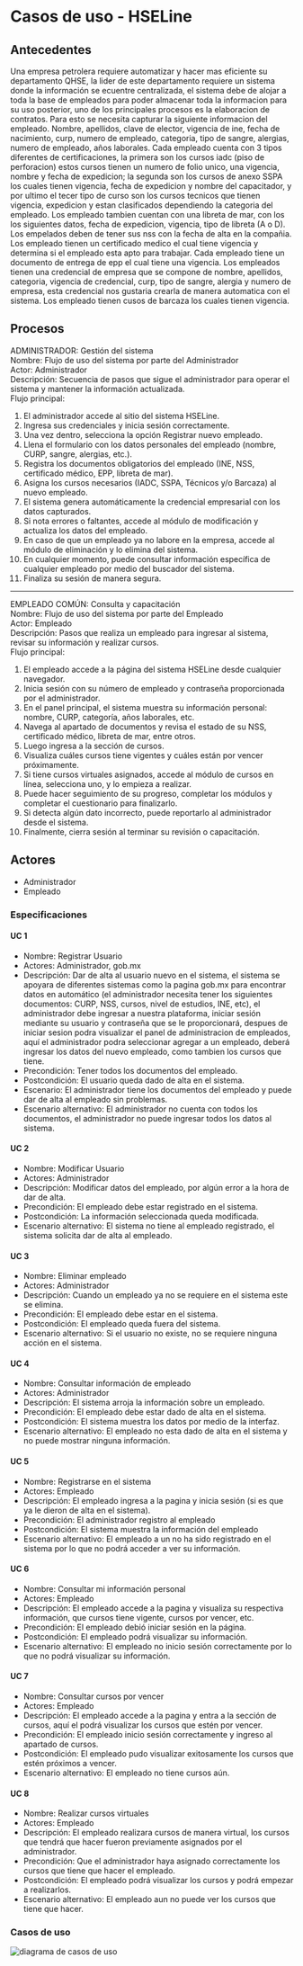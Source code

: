 # Casos de uso - HSELine

## Antecedentes

Una empresa petrolera requiere automatizar y hacer mas eficiente su departamento QHSE, la lider de este
departamento requiere un sistema donde la información se ecuentre centralizada, el sistema debe de alojar a
toda la base de empleados para poder almacenar toda la informacion para su uso posterior, uno de los
principales procesos es la elaboracion de contratos. Para esto se necesita capturar la siguiente informacion del
empleado. Nombre, apellidos, clave de elector, vigencia de ine, fecha de nacimiento, curp, numero de
empleado, categoria, tipo de sangre, alergias, numero de empleado, años laborales. Cada empleado cuenta
con 3 tipos diferentes de certificaciones, la primera son los cursos iadc (piso de perforacion) estos cursos
tienen un numero de folio unico, una vigencia, nombre y fecha de expedicion; la segunda son los cursos de
anexo SSPA los cuales tienen vigencia, fecha de expedicion y nombre del capacitador, y por ultimo el tecer
tipo de curso son los cursos tecnicos que tienen vigencia, expedicion y estan clasificados dependiendo la
categoria del empleado. Los empleado tambien cuentan con una libreta de mar, con los los siguientes datos,
fecha de expedicion, vigencia, tipo de libreta (A o D). Los empelados deben de tener sus nss con la fecha de
alta en la compañia. Los empleado tienen un certificado medico el cual tiene vigencia y determina si el
empleado esta apto para trabajar. Cada empleado tiene un documento de entrega de epp el cual tiene una
vigencia. Los empleados tienen una credencial de empresa que se compone de nombre, apellidos, categoria,
vigencia de credencial, curp, tipo de sangre, alergia y numero de empresa, esta credencial nos gustaria crearla
de manera automatica con el sistema. Los empleado tienen cusos de barcaza los cuales tienen vigencia.

## Procesos

ADMINISTRADOR: Gestión del sistema\
Nombre: Flujo de uso del sistema por parte del Administrador\
Actor: Administrador\
Descripción: Secuencia de pasos que sigue el administrador para operar el sistema y mantener la información actualizada.\
Flujo principal:
1.	El administrador accede al sitio del sistema HSELine.
2.	Ingresa sus credenciales y inicia sesión correctamente.
3.	Una vez dentro, selecciona la opción Registrar nuevo empleado.
4.	Llena el formulario con los datos personales del empleado (nombre, CURP, sangre, alergias, etc.).
5.	Registra los documentos obligatorios del empleado (INE, NSS, certificado médico, EPP, libreta de mar).
6.	Asigna los cursos necesarios (IADC, SSPA, Técnicos y/o Barcaza) al nuevo empleado.
7.	El sistema genera automáticamente la credencial empresarial con los datos capturados.
8.	Si nota errores o faltantes, accede al módulo de modificación y actualiza los datos del empleado.
9.	En caso de que un empleado ya no labore en la empresa, accede al módulo de eliminación y lo elimina del sistema.
10.	En cualquier momento, puede consultar información específica de cualquier empleado por medio del buscador del sistema.
11.	Finaliza su sesión de manera segura.
---
EMPLEADO COMÚN: Consulta y capacitación  
Nombre: Flujo de uso del sistema por parte del Empleado  
Actor: Empleado  
Descripción: Pasos que realiza un empleado para ingresar al sistema, revisar su información y realizar cursos.  
Flujo principal:  
1.	El empleado accede a la página del sistema HSELine desde cualquier navegador.
2.	Inicia sesión con su número de empleado y contraseña proporcionada por el administrador.
3.	En el panel principal, el sistema muestra su información personal: nombre, CURP, categoría, años laborales, etc.
4.	Navega al apartado de documentos y revisa el estado de su NSS, certificado médico, libreta de mar, entre otros.
5.	Luego ingresa a la sección de cursos.
6.	Visualiza cuáles cursos tiene vigentes y cuáles están por vencer próximamente.
7.	Si tiene cursos virtuales asignados, accede al módulo de cursos en línea, selecciona uno, y lo empieza a realizar.
8.	Puede hacer seguimiento de su progreso, completar los módulos y completar el cuestionario para finalizarlo.
9.	Si detecta algún dato incorrecto, puede reportarlo al administrador desde el sistema.
10.	Finalmente, cierra sesión al terminar su revisión o capacitación.


## Actores

- Administrador
- Empleado

### Especificaciones

#### UC 1

- Nombre: Registrar Usuario
- Actores: Administrador, gob.mx
- Descripción: Dar de alta al usuario nuevo en el sistema, el sistema se apoyara de diferentes sistemas como la pagina gob.mx para encontrar datos en automático (el administrador necesita tener los siguientes documentos: CURP, NSS, cursos, nivel de estudios, INE, etc), el administrador debe ingresar a nuestra plataforma, iniciar sesión mediante su usuario y contraseña que se le proporcionará, despues de iniciar sesion podra visualizar el panel de administracion de empleados, aquí el administrador podra seleccionar agregar a un empleado, deberá ingresar los datos del nuevo empleado, como tambien los cursos que tiene.
- Precondición: Tener todos los documentos del empleado.
- Postcondición: El usuario queda dado de alta en el sistema.
- Escenario: El administrador tiene los documentos del empleado y puede dar de alta al empleado sin problemas.
- Escenario alternativo: El administrador no cuenta con todos los documentos, el administrador no puede ingresar todos los datos al sistema.

#### UC 2

- Nombre: Modificar Usuario
- Actores: Administrador
- Descripción: Modificar datos del empleado, por algún error a la hora de dar de alta.
- Precondición: El empleado debe estar registrado en el sistema.
- Postcondición: La información seleccionada queda modificada.
- Escenario alternativo: El sistema no tiene al empleado registrado, el sistema solicita dar de alta al empleado.

#### UC 3

  - Nombre: Eliminar empleado
  - Actores: Administrador
  - Descripción: Cuando un empleado ya no se requiere en el sistema este se elimina.
  - Precondición: El empleado debe estar en el sistema.
  - Postcondición: El empleado queda fuera del sistema.
  - Escenario alternativo: Si el usuario no existe, no se requiere ninguna acción en el sistema.

#### UC 4

  - Nombre: Consultar información de empleado
  - Actores: Administrador
  - Descripción: El sistema arroja la información sobre un empleado.
  - Precondición: El empleado debe estar dado de alta en el sistema.
  - Postcondición: El sistema muestra los datos por medio de la interfaz.
  - Escenario alternativo: El empleado no esta dado de alta en el sistema y no puede mostrar ninguna información.

#### UC 5

  - Nombre: Registrarse en el sistema
  - Actores: Empleado
  - Descripción: El empleado ingresa a la pagina y inicia sesión (si es que ya le dieron de alta en el sistema).
  - Precondición: El administrador registro al empleado
  - Postcondición: El sistema muestra la información del empleado
  - Escenario alternativo: El empleado a un no ha sido registrado en el sistema por lo que no podrá acceder a ver su información.

#### UC 6

  - Nombre: Consultar mi información personal
  - Actores: Empleado
  - Descripción: El empleado accede a la pagina y visualiza su respectiva información, que cursos tiene vigente, cursos por vencer, etc.
  - Precondición: El empleado debió iniciar sesión en la página.
  - Postcondición: El empleado podrá visualizar su información.
  - Escenario alternativo: El empleado no inicio sesión correctamente por lo que no podrá visualizar su información.

#### UC 7

  - Nombre: Consultar cursos por vencer
  - Actores: Empleado
  - Descripción: El empleado accede a la pagina y entra a la sección de cursos, aquí el podrá visualizar los cursos que estén por vencer.
  - Precondición: El empleado inicio sesión correctamente y ingreso al apartado de cursos.
  - Postcondición: El empleado pudo visualizar exitosamente los cursos que estén próximos a vencer.
  - Escenario alternativo: El empleado no tiene cursos aún.

#### UC 8

  - Nombre: Realizar cursos virtuales
  - Actores: Empleado
  - Descripción: El empleado realizara cursos de manera virtual, los cursos que tendrá que hacer fueron previamente asignados por el administrador.
  - Precondición: Que el administrador haya asignado correctamente los cursos que tiene que hacer el empleado.
  - Postcondición: El empleado podrá visualizar los cursos y podrá empezar a realizarlos.
  - Escenario alternativo: El empleado aun no puede ver los cursos que tiene que hacer.


### Casos de uso

![diagrama de casos de uso](plantuml.png)

